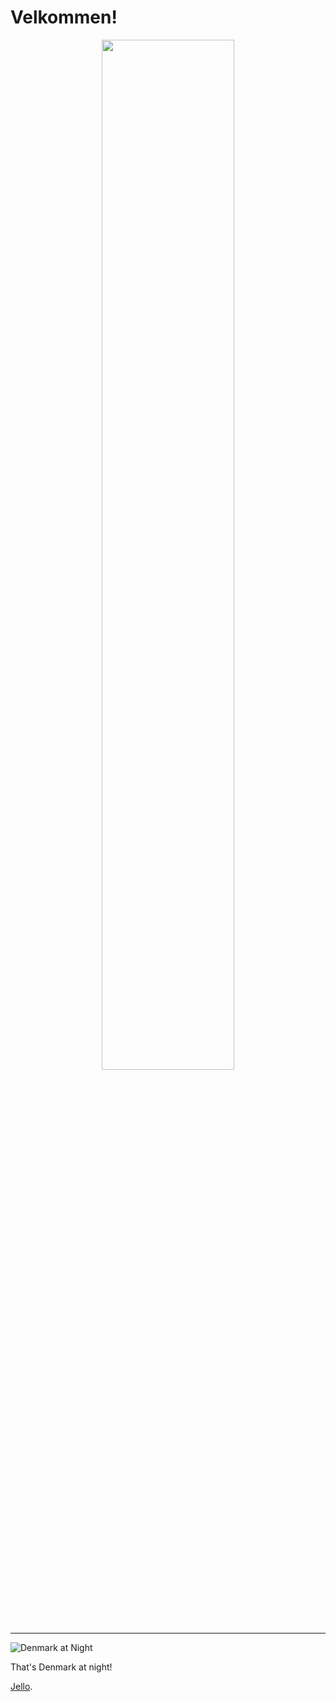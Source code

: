 <!-- Never trust the month of April.

---

## I’m currently working on ...
- My own kernel (for educational purposes, nothing fancy). :)

- Rowland Hall's FTC Robot Software

- [This](https://www.youtube.com/watch?v=dQw4w9WgXcQ)

---
-->

# Velkommen!

<p align="center">
<img width="65%" src="https://streak-stats.demolab.com?user=IsaccBarker&theme=github-dark&hide_border=true&date_format=n%2Fj%5B%2FY%5D">
</p>

---

![Denmark at Night](https://i.imgur.com/EWe3ldp.jpeg)

That's Denmark at night!

[Jello](https://www.eater.com/23547001/ken-albala-the-great-gelatin-revival-book-q-and-a-jelly-cake-aspic-trend-jell-o?utm_source=pocket-newtab).

<!-- TOOD: Add back once Helix receives plugin support so I can hook up wakatime. ---

# Statistics
I'm on medical leave from school, so hopefully I can get these up!

<p align="center">
    <img width=65% src="https://github-readme-stats.vercel.app/api/wakatime?username=isaccbarker&&hide=javascript,html,css,cmake,Nginx%20Configuration%20File,markdown,groovy,text,properties,tmux,sql,matlab,systemd,yaml,json,bc,xml,csv,ini,PacmanConf,Other,viml,Image%20%28jpeg%29,crontab,zsh,swift,objective-c,meson,protocol%20buffer,common%20lisp,arduino,conf,toml&langs_count=8&theme=dark">
</p> -->
<!-- </p> -->
